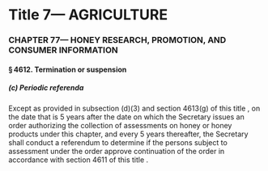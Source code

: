 
# Title 7— AGRICULTURE
### CHAPTER 77— HONEY RESEARCH, PROMOTION, AND CONSUMER INFORMATION
#### § 4612. Termination or suspension
##### (c) Periodic referenda

Except as provided in subsection (d)(3) and section 4613(g) of this title , on the date that is 5 years after the date on which the Secretary issues an order authorizing the collection of assessments on honey or honey products under this chapter, and every 5 years thereafter, the Secretary shall conduct a referendum to determine if the persons subject to assessment under the order approve continuation of the order in accordance with section 4611 of this title .
